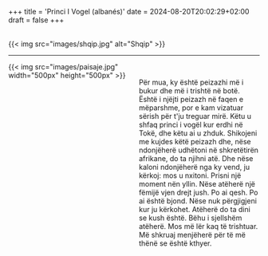 +++
title = 'Princi I Vogel (albanés)'
date = 2024-08-20T20:02:29+02:00
draft = false
+++

<br/>
{{< img src="images/shqip.jpg" alt="Shqip" >}}

--------------------------------------

<div style="display: flex; align-items: flex-start;">
  <div style="flex: 1; margin-right: 20px;">
    {{< img src="images/paisaje.jpg" width="500px" height="500px" >}}
  </div>
  <div style="flex: 1;">
<br/>

Për mua, ky është peizazhi më i bukur dhe më i trishtë në botë. Është i njëjti peizazh në faqen e mëparshme, por e kam vizatuar sërish për t'ju treguar mirë. Këtu u shfaq princi i vogël kur erdhi në Tokë, dhe këtu ai u zhduk. Shikojeni me kujdes këtë peizazh dhe, nëse ndonjëherë udhëtoni në shkretëtirën afrikane, do ta njihni atë. Dhe nëse kaloni ndonjëherë nga ky vend, ju kërkoj: mos u nxitoni. Prisni një moment nën yllin. Nëse atëherë një fëmijë vjen drejt jush. Po ai qesh. Po ai është bjond. Nëse nuk përgjigjeni kur ju kërkohet. Atëherë do ta dini se kush është. Bëhu i sjellshëm atëherë. Mos më lër kaq të trishtuar. Më shkruaj menjëherë për të më thënë se është kthyer.

 </div>
</div>